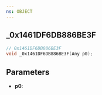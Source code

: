 ```yaml
---
ns: OBJECT
---
```

## _0x1461DF6DB886BE3F

```c
// 0x1461DF6DB886BE3F
void _0x1461DF6DB886BE3F(Any p0);
```

## Parameters
* **p0**:
